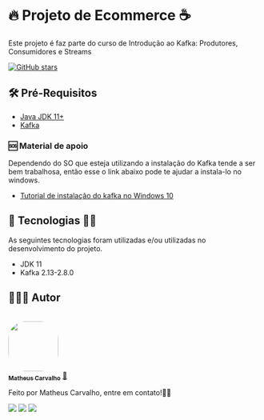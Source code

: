 # 🔥 Projeto de Ecommerce ☕

Este projeto é faz parte do curso de Introdução ao Kafka: Produtores, Consumidores e Streams

[![GitHub stars](https://img.shields.io/github/stars/matheuscarv69/orange-talents-05-template-proposta?color=orange)](https://github.com/matheuscarv69/orange-talents-05-template-proposta/stargazers)

## 🛠 Pré-Requisitos

- [Java JDK 11+](https://www.oracle.com/br/java/technologies/javase-jdk11-downloads.html)
- [Kafka](https://kafka.apache.org/downloads)

### 🆘 Material de apoio 
Dependendo do SO que esteja utilizando a instalação do Kafka tende a ser bem trabalhosa,
então esse o link abaixo pode te ajudar a instala-lo no windows.

- [Tutorial de instalação do kafka no Windows 10](https://ichi.pro/pt/como-instalar-o-apache-kafka-no-windows-facilmente-53170105811632)

## 🚀 Tecnologias 👩‍🚀

As seguintes tecnologias foram utilizadas e/ou utilizadas no desenvolvimento do projeto.

- JDK 11
- Kafka 2.13-2.8.0

## 👨🏻‍💻 Autor

<br>
<a href="https://github.com/matheuscarv69">
 <img style="border-radius: 35%;" src="https://avatars1.githubusercontent.com/u/55814214?s=460&u=ffb1e928527a55f53df6e0d323c2fd7ba92fe0c3&v=4" width="100px;" alt=""/>
 <br />
 <sub><b>Matheus Carvalho</b></sub></a> <a href="https://github.com/matheuscarv69" title="Matheus Carvalho">🚀</a>

Feito por Matheus Carvalho, entre em contato!✌🏻
 <p align="left">
    <a href="mailto:matheus9126@gmail.com" alt="Gmail" target="_blank">
      <img src="https://img.shields.io/badge/Gmail-D14836?style=for-the-badge&logo=gmail&logoColor=white&link=mailto:matheus9126@gmail.com"/></a>
    <a href="https://www.linkedin.com/in/matheus-carvalho69/" alt="Linkedin" target="_blank">
        <img src="https://img.shields.io/badge/LinkedIn-0077B5?style=for-the-badge&logo=linkedin&logoColor=white&link=https://www.linkedin.com/in/matheus-carvalho69/"/></a>  
    <a href="https://www.instagram.com/_mmcarvalho/" alt="Instagram" target="_blank">
      <img src="https://img.shields.io/badge/Instagram-E4405F?style=for-the-badge&logo=instagram&logoColor=white&link=https://www.instagram.com/_mmcarvalho/"/></a>  
  </p>